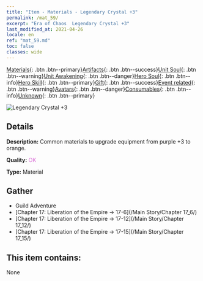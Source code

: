 ```yaml
---
title: "Item - Materials - Legendary Crystal +3"
permalink: /mat_59/
excerpt: "Era of Chaos  Legendary Crystal +3"
last_modified_at: 2021-04-26
locale: en
ref: "mat_59.md"
toc: false
classes: wide
---
```

 [Materials](/Items/){: .btn .btn--primary}[Artifacts](/Items/Artifacts/){: .btn .btn--success}[Unit Soul](/Items/UnitSoul/){: .btn .btn--warning}[Unit Awakening](/Items/UnitAwakening/){: .btn .btn--danger}[Hero Soul](/Items/HeroSoul/){: .btn .btn--info}[Hero Skill](/Items/HeroSkill/){: .btn .btn--primary}[Gift](/Items/Gift/){: .btn .btn--success}[Event related](/Items/Events/){: .btn .btn--warning}[Avatars](/Items/Avatars/){: .btn .btn--danger}[Consumables](/Items/Consumables/){: .btn .btn--info}[Unknown](/Items/Unknown/){: .btn .btn--primary}

 ![Legendary Crystal +3](/images/t/i_cailiao_shuijing2.png)

## Details
 **Description:** Common materials to upgrade equipment from purple +3 to orange.

 **Quality:** <span style="color: #DA70D6">OK</span>

 **Type:** Material

## Gather

*    Guild Adventure 
*    [Chapter 17: Liberation of the Empire -> 17-6](/Main Story/Chapter 17_6/) 
*    [Chapter 17: Liberation of the Empire -> 17-12](/Main Story/Chapter 17_12/) 
*    [Chapter 17: Liberation of the Empire -> 17-15](/Main Story/Chapter 17_15/) 

## This item contains:

  None

